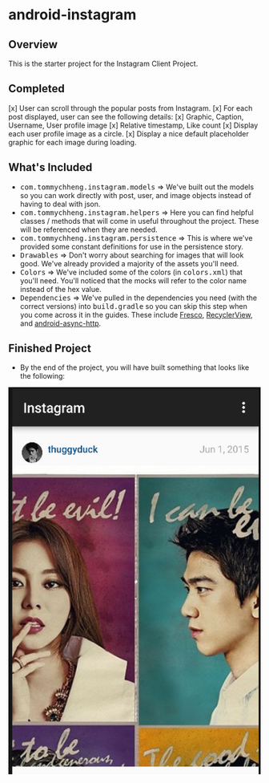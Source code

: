 # android-instagram

## Overview

This is the starter project for the Instagram Client Project.

## Completed

[x]    User can scroll through the popular posts from Instagram.
[x]    For each post displayed, user can see the following details:
[x]        Graphic, Caption, Username, User profile image
[x]        Relative timestamp, Like count
[x]    Display each user profile image as a circle.
[x]    Display a nice default placeholder graphic for each image during loading.

## What's Included
* <tt>com.tommychheng.instagram.models</tt> => We've built out the models so you can work directly with post, user, and image objects instead of having to deal with json.
* <tt>com.tommychheng.instagram.helpers</tt> => Here you can find helpful classes / methods that will come in useful throughout the project. These will be referenced when they are needed.
* <tt>com.tommychheng.instagram.persistence</tt> => This is where we've provided some constant definitions for use in the persistence story.
* <tt>Drawables</tt> => Don't worry about searching for images that will look good. We've already provided a majority of the assets you'll need.
* <tt>Colors</tt> => We've included some of the colors (in <tt>colors.xml</tt>) that you'll need. You'll noticed that the mocks will refer to the color name instead of the hex value.
* <tt>Dependencies</tt> => We've pulled in the dependencies you need (with the correct versions) into <tt>build.gradle</tt> so you can skip this step when you come across it in the guides. These include [Fresco](https://github.com/facebook/fresco), [RecyclerView](https://developer.android.com/reference/android/support/v7/widget/RecyclerView.html), and [android-async-http](http://loopj.com/android-async-http/).

## Finished Project
* By the end of the project, you will have built something that looks like the following:

![image](https://raw.githubusercontent.com/tc/instaclone-android/master/screen.png)
